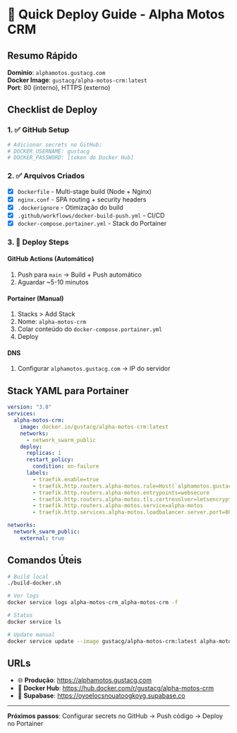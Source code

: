 # 🚀 Quick Deploy Guide - Alpha Motos CRM

## Resumo Rápido

**Domínio**: `alphamotos.gustacg.com`  
**Docker Image**: `gustacg/alpha-motos-crm:latest`  
**Port**: 80 (interno), HTTPS (externo)

## Checklist de Deploy

### 1. ✅ GitHub Setup
```bash
# Adicionar secrets no GitHub:
# DOCKER_USERNAME: gustacg
# DOCKER_PASSWORD: [token do Docker Hub]
```

### 2. ✅ Arquivos Criados
- [x] `Dockerfile` - Multi-stage build (Node + Nginx)
- [x] `nginx.conf` - SPA routing + security headers
- [x] `.dockerignore` - Otimização do build
- [x] `.github/workflows/docker-build-push.yml` - CI/CD
- [x] `docker-compose.portainer.yml` - Stack do Portainer

### 3. 🚀 Deploy Steps

#### GitHub Actions (Automático)
1. Push para `main` → Build + Push automático
2. Aguardar ~5-10 minutos

#### Portainer (Manual)
1. Stacks > Add Stack
2. Nome: `alpha-motos-crm`
3. Colar conteúdo do `docker-compose.portainer.yml`
4. Deploy

#### DNS
1. Configurar `alphamotos.gustacg.com` → IP do servidor

## Stack YAML para Portainer

```yaml
version: "3.8"
services:
  alpha-motos-crm:
    image: docker.io/gustacg/alpha-motos-crm:latest
    networks:
      - network_swarm_public
    deploy:
      replicas: 1
      restart_policy:
        condition: on-failure
      labels:
        - traefik.enable=true
        - traefik.http.routers.alpha-motos.rule=Host(`alphamotos.gustacg.com`)
        - traefik.http.routers.alpha-motos.entrypoints=websecure
        - traefik.http.routers.alpha-motos.tls.certresolver=letsencryptresolver
        - traefik.http.routers.alpha-motos.service=alpha-motos
        - traefik.http.services.alpha-motos.loadbalancer.server.port=80

networks:
  network_swarm_public:
    external: true
```

## Comandos Úteis

```bash
# Build local
./build-docker.sh

# Ver logs
docker service logs alpha-motos-crm_alpha-motos-crm -f

# Status
docker service ls

# Update manual
docker service update --image gustacg/alpha-motos-crm:latest alpha-motos-crm_alpha-motos-crm
```

## URLs

- 🌐 **Produção**: https://alphamotos.gustacg.com
- 🐳 **Docker Hub**: https://hub.docker.com/r/gustacg/alpha-motos-crm
- 🔧 **Supabase**: https://oyoelocsnouatoogkoyg.supabase.co

---
**Próximos passos**: Configurar secrets no GitHub → Push código → Deploy no Portainer

